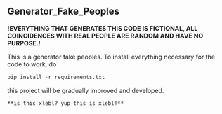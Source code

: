 ## Generator_Fake_Peoples
**!EVERYTHING THAT GENERATES THIS CODE IS FICTIONAL, ALL COINCIDENCES WITH REAL PEOPLE ARE RANDOM AND HAVE NO PURPOSE.!**

This is a generator fake peoples. 
To install everything necessary for the code to work, do
```python
pip install -r requirements.txt
```

this project will be gradually improved and developed.


```
**is this xlebl? yup this is xlebl!**
```